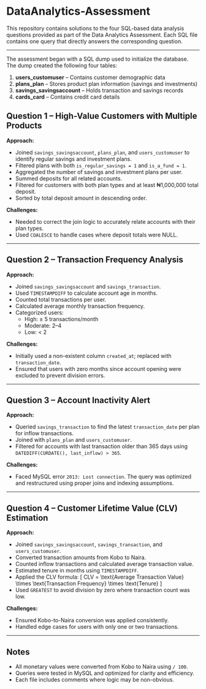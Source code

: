 # DataAnalytics-Assessment

This repository contains solutions to the four SQL-based data analysis questions provided as part of the Data Analytics Assessment. Each SQL file contains one query that directly answers the corresponding question.

---

The assessment began with a SQL dump used to initialize the database. The dump created the following four tables:

1. **users_customuser** – Contains customer demographic data  
2. **plans_plan** – Stores product plan information (savings and investments)  
3. **savings_savingsaccount** – Holds transaction and savings records  
4. **cards_card** – Contains credit card details

## Question 1 – High-Value Customers with Multiple Products

**Approach:** 
- Joined `savings_savingsaccount`, `plans_plan`, and `users_customuser` to identify regular savings and investment plans.
- Filtered plans with both `is_regular_savings = 1` and `is_a_fund = 1`.
- Aggregated the number of savings and investment plans per user.
- Summed deposits for all related accounts.
- Filtered for customers with both plan types and at least ₦1,000,000 total deposit.
- Sorted by total deposit amount in descending order.

**Challenges:**  
- Needed to correct the join logic to accurately relate accounts with their plan types.
- Used `COALESCE` to handle cases where deposit totals were NULL.

---

## Question 2 – Transaction Frequency Analysis

**Approach:**  
- Joined `savings_savingsaccount` and `savings_transaction`.
- Used `TIMESTAMPDIFF` to calculate account age in months.
- Counted total transactions per user.
- Calculated average monthly transaction frequency.
- Categorized users:
  - High: ≥ 5 transactions/month
  - Moderate: 2–4
  - Low: < 2

**Challenges:**  
- Initially used a non-existent column `created_at`; replaced with `transaction_date`.
- Ensured that users with zero months since account opening were excluded to prevent division errors.

---

## Question 3 – Account Inactivity Alert

**Approach:**  
- Queried `savings_transaction` to find the latest `transaction_date` per plan for inflow transactions.
- Joined with `plans_plan` and `users_customuser`.
- Filtered for accounts with last transaction older than 365 days using `DATEDIFF(CURDATE(), last_inflow) > 365`.

**Challenges:**  
- Faced MySQL error `2013: Lost connection`. The query was optimized and restructured using proper joins and indexing assumptions.

---

## Question 4 – Customer Lifetime Value (CLV) Estimation

**Approach:**  
- Joined `savings_savingsaccount`, `savings_transaction`, and `users_customuser`.
- Converted transaction amounts from Kobo to Naira.
- Counted inflow transactions and calculated average transaction value.
- Estimated tenure in months using `TIMESTAMPDIFF`.
- Applied the CLV formula:
  \[
  CLV = \text{Average Transaction Value} \times \text{Transaction Frequency} \times \text{Tenure}
  \]
- Used `GREATEST` to avoid division by zero where transaction count was low.

**Challenges:**  
- Ensured Kobo-to-Naira conversion was applied consistently.
- Handled edge cases for users with only one or two transactions.

---

## Notes

- All monetary values were converted from Kobo to Naira using `/ 100`.
- Queries were tested in MySQL and optimized for clarity and efficiency.
- Each file includes comments where logic may be non-obvious.
